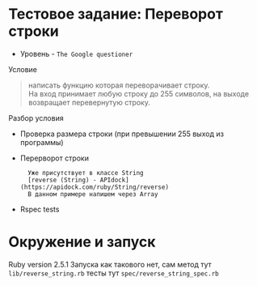 # Тестовое задание: Переворот строки
- Уровень - `The Google questioner`

Условие
> написать функцию которая переворачивает строку.  
На вход принимает любую строку до 255 символов, на выходе возвращает перевернутую строку.

Разбор условия
- Проверка размера строки (при превышении 255 выход из программы)
- Перерворот строки
		
		Уже присутствует в классе String
		[reverse (String) - APIdock](https://apidock.com/ruby/String/reverse)
		В данном примере напишем через Array
- Rspec tests

# Окружение и запуск

Ruby version 2.5.1
Запуска как такового нет, сам метод тут `lib/reverse_string.rb` тесты тут `spec/reverse_string_spec.rb`